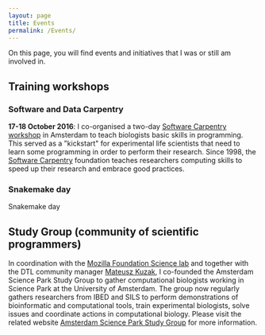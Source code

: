 ```yaml
---
layout: page
title: Events
permalink: /Events/
---
```

On this page, you will find events and initiatives that I was or still am involved in. 

## Training workshops
### Software and Data Carpentry 


**17-18 October 2016**: I co-organised a two-day [Software Carpentry workshop](https://mkuzak.github.io/2016-10-17-amsterdam/) in Amsterdam to teach biologists basic skills in programming. This served as a "kickstart" for experimental life scientists that need to learn some programming in order to perform their research. Since 1998, the [Software Carpentry](https://software-carpentry.org/) foundation teaches researchers computing skills to speed up their research and embrace good practices.


### Snakemake day
Snakemake day

## Study Group (community of scientific programmers)
In coordination with the [Mozilla Foundation Science lab](https://science.mozilla.org/) and together with the DTL community manager [Mateusz Kuzak](https://www.linkedin.com/in/mateusz-kuzak-b548a714b/), I co-founded the Amsterdam Science Park Study Group to gather computational biologists working in Science Park at the University of Amsterdam. The group now regularly gathers researchers from IBED and SILS to perform demonstrations of  bioinformatic and computational tools, train experimental biologists, solve issues and coordinate actions in computational biology. Please visit the related website [Amsterdam Science Park Study Group](https://scienceparkstudygroup.github.io/studyGroup/) for more information.
